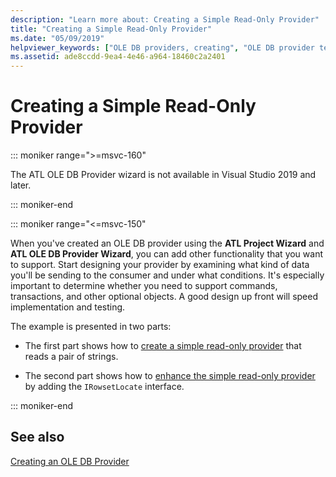 ```yaml
---
description: "Learn more about: Creating a Simple Read-Only Provider"
title: "Creating a Simple Read-Only Provider"
ms.date: "05/09/2019"
helpviewer_keywords: ["OLE DB providers, creating", "OLE DB provider templates, creating providers"]
ms.assetid: ade8ccdd-9ea4-4e46-a964-18460c2a2401
---
```

# Creating a Simple Read-Only Provider

::: moniker range=">=msvc-160"

The ATL OLE DB Provider wizard is not available in Visual Studio 2019 and later.

::: moniker-end

::: moniker range="<=msvc-150"

When you've created an OLE DB provider using the **ATL Project Wizard** and **ATL OLE DB Provider Wizard**, you can add other functionality that you want to support. Start designing your provider by examining what kind of data you'll be sending to the consumer and under what conditions. It's especially important to determine whether you need to support commands, transactions, and other optional objects. A good design up front will speed implementation and testing.

The example is presented in two parts:

- The first part shows how to [create a simple read-only provider](../../data/oledb/implementing-the-simple-read-only-provider.md) that reads a pair of strings.

- The second part shows how to [enhance the simple read-only provider](../../data/oledb/enhancing-the-simple-read-only-provider.md) by adding the `IRowsetLocate` interface.

::: moniker-end

## See also

[Creating an OLE DB Provider](../../data/oledb/creating-an-ole-db-provider.md)<br/>
